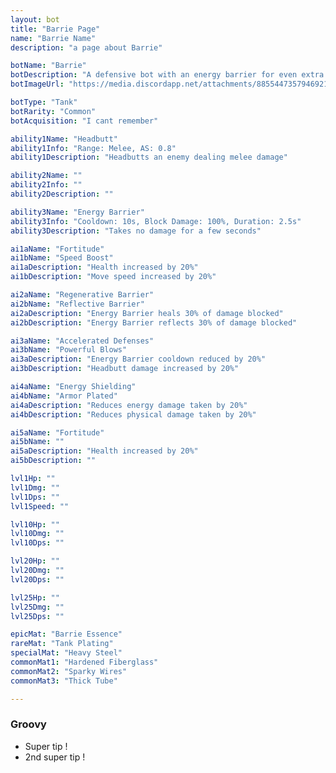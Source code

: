 ```yaml
---
layout: bot
title: "Barrie Page"
name: "Barrie Name"
description: "a page about Barrie"

botName: "Barrie"
botDescription: "A defensive bot with an energy barrier for even extra survivability. Always has a headache."
botImageUrl: "https://media.discordapp.net/attachments/885544735794692146/885545579126603857/barrie.png"

botType: "Tank"
botRarity: "Common"
botAcquisition: "I cant remember"

ability1Name: "Headbutt"
ability1Info: "Range: Melee, AS: 0.8"
ability1Description: "Headbutts an enemy dealing melee damage"

ability2Name: ""
ability2Info: ""
ability2Description: ""

ability3Name: "Energy Barrier"
ability3Info: "Cooldown: 10s, Block Damage: 100%, Duration: 2.5s"
ability3Description: "Takes no damage for a few seconds"

ai1aName: "Fortitude"
ai1bName: "Speed Boost"
ai1aDescription: "Health increased by 20%"
ai1bDescription: "Move speed increased by 20%"

ai2aName: "Regenerative Barrier"
ai2bName: "Reflective Barrier" 
ai2aDescription: "Energy Barrier heals 30% of damage blocked"
ai2bDescription: "Energy Barrier reflects 30% of damage blocked"

ai3aName: "Accelerated Defenses"
ai3bName: "Powerful Blows"
ai3aDescription: "Energy Barrier cooldown reduced by 20%"
ai3bDescription: "Headbutt damage increased by 20%"

ai4aName: "Energy Shielding"
ai4bName: "Armor Plated"
ai4aDescription: "Reduces energy damage taken by 20%"
ai4bDescription: "Reduces physical damage taken by 20%"

ai5aName: "Fortitude"
ai5bName: ""
ai5aDescription: "Health increased by 20%"
ai5bDescription: ""

lvl1Hp: ""
lvl1Dmg: ""
lvl1Dps: ""
lvl1Speed: ""

lvl10Hp: ""
lvl10Dmg: ""
lvl10Dps: ""

lvl20Hp: ""
lvl20Dmg: ""
lvl20Dps: ""

lvl25Hp: ""
lvl25Dmg: ""
lvl25Dps: ""

epicMat: "Barrie Essence"
rareMat: "Tank Plating"
specialMat: "Heavy Steel"
commonMat1: "Hardened Fiberglass"
commonMat2: "Sparky Wires"
commonMat3: "Thick Tube"

---
```


### Groovy

- Super tip !
- 2nd super tip !
